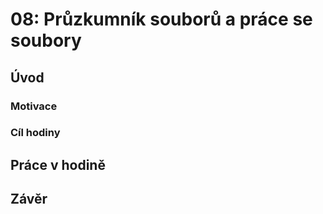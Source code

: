 # 08: Průzkumník souborů a práce se soubory

## Úvod

### Motivace

### Cíl hodiny

## Práce v hodině

## Závěr

